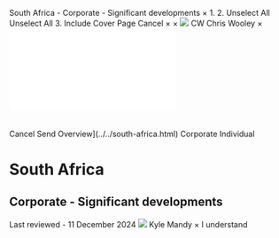 South Africa - Corporate - Significant developments
×
1.
2.
Unselect All
Unselect All
3.
Include Cover Page
Cancel
×
×
![](../../-/media/world-wide-tax-summaries/attachments/global---chris-wooley.ashx%3Frev=ac5e5f3223b34096b1afc2a6009c7320&revision=ac5e5f32-23b3-4096-b1af-c2a6009c7320&hash=859B7ADC84DC2CBEC9760E9E6EE7DE6D0A8BFCDF)
CW
Chris Wooley
×
![](significant-developments.html)
######
Cancel
Send
Overview](../../south-africa.html)
Corporate
Individual
# South Africa
## Corporate - Significant developments
Last reviewed - 11 December 2024
![](../../-/media/world-wide-tax-summaries/attachments/south-africa---kyle-mandy.ashx%3Frev=2fe32baf3e244f0f9c8eb74d4a804213&revision=2fe32baf-3e24-4f0f-9c8e-b74d4a804213&hash=D605082592EE111E55E1D7C2C79F0982338803CC)
Kyle Mandy
×
I understand